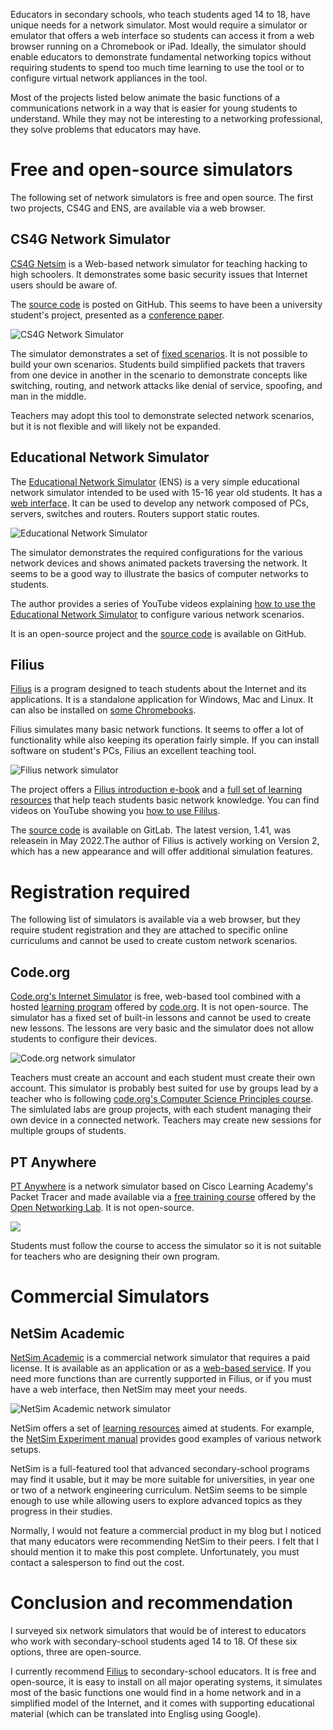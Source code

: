 Educators in secondary schools, who teach students aged 14 to 18, have unique needs for a network simulator. Most would require a simulator or emulator that offers a web interface so students can access it from a web browser running on a Chromebook or iPad. Ideally, the simulator should enable educators to demonstrate fundamental networking topics without requiring students to spend too much time learning to use the tool or to configure virtual network appliances in the tool.

Most of the projects listed below animate the basic functions of a communications network in a way that is easier for young students to understand. While they may not be interesting to a networking professional, they solve problems that educators may have.

<!--more-->

# Free and open-source simulators

The following set of network simulators is free and open source. The first two projects, CS4G and ENS, are available via a web browser. 

## CS4G Network Simulator

[CS4G Netsim](https://netsim.erinn.io/) is a Web-based network simulator for teaching hacking to high schoolers. It demonstrates some basic security issues that Internet users should be aware of. 

The [source code](https://github.com/errorinn/netsim) is posted on GitHub. This seems to have been a university student's project, presented as a [conference paper](https://www.usenix.org/conference/ase17/workshop-program/presentation/atwater). 

![CS4G Network Simulator](./Images/cs.png)

The simulator demonstrates a set of [fixed scenarios](https://netsim.erinn.io/). It is not possible to build your own scenarios. Students build simplified packets that travers from one device in another in the scenario to demonstrate concepts like switching, routing, and network attacks like denial of service, spoofing, and man in the middle.

Teachers may adopt this tool to demonstrate selected network scenarios, but it is not flexible and will likely not be expanded.

## Educational Network Simulator

The [Educational Network Simulator](http://malkiah.github.io/NetworkSimulator/) (ENS) is a very simple educational network simulator intended to be used with 15-16 year old students. It has a [web interface](http://malkiah.github.io/NetworkSimulator/simulator01.html). It can be used to develop any network composed of PCs, servers, switches and routers. Routers support static routes.

![Educational Network Simulator](./Images/ens.png)

The simulator demonstrates the required configurations for the various network devices and shows animated packets traversing the network. It seems to be a good way to illustrate the basics of computer networks to students.

The author provides a series of YouTube videos explaining [how to use the Educational Network Simulator](https://www.youtube.com/playlist?list=PLx8u37tswCijgs5fGrKyCzOQ78uFZ3SMO) to configure various network scenarios.

It is an open-source project and the [source code](https://github.com/malkiah/NetworkSimulator) is available on GitHub.


## Filius

[Filius](https://www.lernsoftware-filius.de/Herunterladen) is a program designed to teach students about the Internet and its applications. It is a standalone application for Windows, Mac and Linux. It can also be installed on [some Chromebooks](https://flatpak.org/setup/Chrome%20OS). 

Filius simulates many basic network functions. It seems to offer a lot of functionality while also keeping its operation fairly simple. If you can install software on student's PCs, Filius an excellent teaching tool.  

![Filius network simulator](../filius/Images/filius-004.png)

The project offers a [Filius introduction e-book](https://www.lernsoftware-filius.de/downloads/Introduction_Filius.pdf) and a [full set of learning resources](https://www.lernsoftware-filius.de/Begleitmaterial) that help teach students basic network knowledge. You can find videos on YouTube showing you [how to use Fililus](https://www.youtube.com/watch?v=1o7BUnAtwYA&list=PLp-hd7MmooQ1mccBeEB31MXVtg01RUs1y). 

The [source code](https://gitlab.com/filius1/filius) is available on GitLab. The latest version, 1.41, was releasein in May 2022.The author of Filius is actively working on Version 2, which has a new appearance and will offer additional simulation features.

# Registration required

The following list of simulators is available via a web browser, but they require student registration and they are attached to specific online curriculums and cannot be used to create custom network scenarios.

## Code.org

[Code.org's Internet Simulator](https://studio.code.org/s/netsim/) is free, web-based tool combined with a hosted [learning program](https://code.org/educate/csp) offered by [code.org](https://code.org/). It is not open-source. The simulator has a fixed set of built-in lessons and cannot be used to create new lessons. The lessons are very basic and the simulator does not allow students to configure their devices.

![Code.org network simulator](./Images/code-org.png)

Teachers must create an account and each student must create their own account. This simulator is probably best suited for use by groups lead by a teacher who is following [code.org's Computer Science Principles course](https://code.org/educate/csp). The simlulated labs are group projects, with each student managing their own device in a connected network. Teachers may create new sessions for multiple groups of students. 

## PT Anywhere

[PT Anywhere](https://pt-anywhere.kmi.open.ac.uk/) is a network simulator based on Cisco Learning Academy's Packet Tracer and made available via a [free training course](https://www.open.edu/openlearn/digital-computing/discovering-computer-networks-hands-on-the-open-networking-lab/content-section-overview?active-tab=description-tab) offered by the [Open Networking Lab](https://onl.kmi.open.ac.uk/). It is not open-source. 

![](./Images/pt-anywhere.png)

Students must follow the course to access the simulator so it is not suitable for teachers who are designing their own program.

# Commercial Simulators

## NetSim Academic

[NetSim Academic](https://tetcos.com/netsim-acad.html) is a commercial network simulator that requires a paid license. It is available as an application or as a [web-based service](https://tetcos.com/blog/2020/09/). If you need more functions than are currently supported in Filius, or if you must have a web interface, then NetSim may meet your needs.

![NetSim Academic network simulator](./Images/netsim-academic.png)

NetSim offers a set of [learning resources](https://tetcos.com/netsim-acad.html) aimed at students. For example, the [NetSim Experiment manual](https://www.tetcos.com/downloads/v13.2/NetSim_Experiment_Manual.pdf) provides good examples of various network setups. 

NetSim is a full-featured tool that advanced secondary-school programs may find it usable, but it may be more suitable for universities, in year one or two of a network engineering curriculum. NetSim seems to be simple enough to use while allowing users to explore advanced topics as they progress in their studies. 

Normally, I would not feature a commercial product in my blog but I noticed that many educators were recommending NetSim to their peers. I felt that I should mention it to make this post complete. Unfortunately, you must contact a salesperson to find out the cost.

# Conclusion and recommendation

I surveyed six network simulators that would be of interest to educators who work with secondary-school students aged 14 to 18. Of these six options, three are open-source.

I currently recommend [Filius](https://www.lernsoftware-filius.de/Herunterladen) to secondary-school educators. It is free and open-source, it is easy to install on all major operating systems, it simulates most of the basic functions one would find in a home network and in a simplified model of the Internet, and it comes with supporting educational material (which can be translated into Englisg using Google).